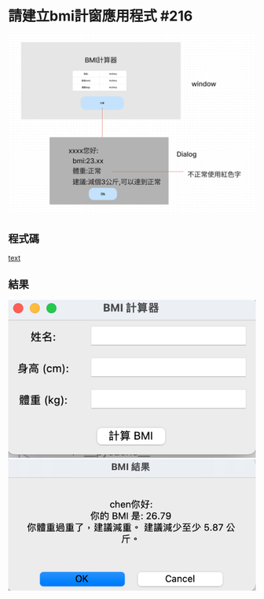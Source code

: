 # 請建立bmi計窗應用程式 #216

![alt text](homework.png)

## 程式碼

[text](bmi.py)

## 結果

![alt text](p1.png)
![alt text](p2.png)